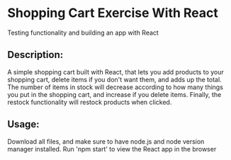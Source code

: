 # Shopping Cart Exercise With React

Testing functionality and building an app with React

## Description:

A simple shopping cart built with React, that lets you add products to your shopping cart, delete items if you don't want them, and adds up the total.
The number of items in stock will decrease according to how many things you put in the shopping cart, and increase if you delete items.
Finally, the restock functionality will restock products when clicked.

## Usage:

Download all files, and make sure to have node.js and node version manager installed. Run 'npm start' to view the React app in the browser
